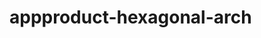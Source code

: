    # appproduct-hexagonal-arch                 
            
         
                
           
         
             
              
   
     
